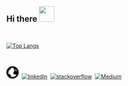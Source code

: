 ## Hi there <img src="https://media.tenor.com/images/3b388fe03da271d2674faf85eb7c3fcd/tenor.gif" width=40 height=40 />  

</br>

[![Top Langs](https://github-readme-stats.vercel.app/api/top-langs/?username=keoabetswe&layout=compact&count-private=true&theme=dark&hide=html,css,hack)](https://github.com/keoabetswe/github-readme-stats)

</br>

[<img src='https://raw.githubusercontent.com/iconic/open-iconic/master/svg/globe.svg' alt='Personal Website' height='32'>][1]&nbsp;
[<img src='https://cdn.jsdelivr.net/npm/simple-icons@3.0.1/icons/linkedin.svg' alt='linkedin' height='32'>][2]&nbsp;
[<img src='https://cdn.jsdelivr.net/npm/simple-icons@3.0.1/icons/stackoverflow.svg' alt='stackoverflow' height='32'>][3]&nbsp;
[<img src='https://cdn.jsdelivr.net/npm/simple-icons@3.0.1/icons/medium.svg' alt='Medium' height='32'>][4]

[1]: https://keo-nthite.herokuapp.com/
[2]: https://www.linkedin.com/in/keoabetswe-nthite/
[3]: https://stackoverflow.com/users/8661915/keo
[4]: https://medium.com/@keonthite

